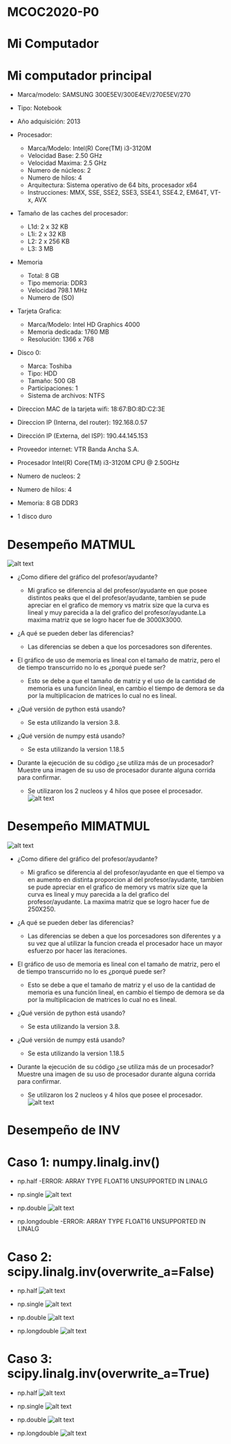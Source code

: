 # MCOC2020-P0

# Mi Computador
# Mi computador principal
* Marca/modelo:  SAMSUNG 300E5EV/300E4EV/270E5EV/270
* Tipo: Notebook
* Año adquisición: 2013
* Procesador:
  * Marca/Modelo: Intel(R) Core(TM) i3-3120M
  * Velocidad Base: 2.50 GHz
  * Velocidad Maxima: 2.5 GHz
  * Numero de núcleos: 2
  * Numero de hilos: 4
  * Arquitectura: Sistema operativo de 64 bits, procesador x64
  * Instrucciones: MMX, SSE, SSE2, SSE3, SSE4.1, SSE4.2, EM64T, VT-x, AVX
* Tamaño de las caches del procesador:
  * L1d: 2 x 32 KB
  * L1i: 2 x 32 KB
  * L2: 2 x 256 KB
  * L3: 3 MB
* Memoria
  * Total: 8 GB
  * Tipo memoria: DDR3
  * Velocidad 798.1 MHz
  * Numero de (SO)
* Tarjeta Grafica:
  * Marca/Modelo: Intel HD Graphics 4000
  * Memoria dedicada: 1760 MB
  * Resolución: 1366 x 768
* Disco 0:
  * Marca: Toshiba
  * Tipo: HDD
  * Tamaño: 500 GB
  * Participaciones: 1 
  * Sistema de archivos: NTFS


* Direccion MAC de la tarjeta wifi: 18:67:BO:8D:C2:3E
* Direccion IP (Interna, del router): 192.168.0.57
* Dirección IP (Externa, del ISP): 190.44.145.153
* Proveedor internet: VTR Banda Ancha S.A.

* Procesador Intel(R) Core(TM) i3-3120M CPU @ 2.50GHz
* Numero de nucleos: 2
* Numero de hilos: 4
* Memoria: 8 GB DDR3
* 1 disco duro

# Desempeño MATMUL

![alt text](https://github.com/jmbarriga1/MCOC2020-P0/blob/master/graphic.png?raw=true)
* ¿Como difiere del gráfico del profesor/ayudante?
  * Mi grafico se diferencia al del profesor/ayudante  en que posee distintos peaks que el del profesor/ayudante, tambien se pude apreciar en el grafico de memory vs matrix size que la curva es lineal y muy parecida a la del grafico del profesor/ayudante.La maxima matriz que se logro hacer fue de 3000X3000.
 
* ¿A qué se pueden deber las diferencias?
  * Las diferencias se deben a que los porcesadores son diferentes.

* El gráfico de uso de memoria es lineal con el tamaño de matriz, pero el de tiempo transcurrido no lo es ¿porqué puede ser?
  * Esto se debe a que el tamaño de matriz y el uso de la cantidad de memoria es una función lineal, en cambio el tiempo de demora se da por la multiplicacion de matrices lo cual no es lineal.
 
 * ¿Qué versión de python está usando?
   * Se esta utilizando la version 3.8.
 
 * ¿Qué versión de numpy está usando?
   * Se esta utilizando la version 1.18.5
 
 * Durante la ejecución de su código ¿se utiliza más de un procesador? Muestre una imagen de su uso de procesador durante alguna corrida     para confirmar.
   * Se utilizaron los 2 nucleos y 4 hilos que posee el procesador.
  ![alt text](https://github.com/jmbarriga1/MCOC2020-P0/blob/master/Uso_procesador_Desempe%C3%B1o_MATMUL.png?raw=true)
  
  # Desempeño MIMATMUL
  
  ![alt text](https://github.com/jmbarriga1/MCOC2020-P0/blob/master/graphicmimatmul.png?raw=true)
  
* ¿Como difiere del gráfico del profesor/ayudante?
  * Mi grafico se diferencia al del profesor/ayudante  en que el tiempo va en aumento en distinta proporcion al del profesor/ayudante, tambien se pude apreciar en el grafico de memory vs matrix size que la curva es lineal y muy parecida a la del grafico del profesor/ayudante. La maxima matriz que se logro hacer fue de 250X250.

* ¿A qué se pueden deber las diferencias?
  * Las diferencias se deben a que los porcesadores son diferentes y a su vez que al utilizar la funcion creada el procesador hace un mayor esfuerzo por hacer las iteraciones.
  
* El gráfico de uso de memoria es lineal con el tamaño de matriz, pero el de tiempo transcurrido no lo es ¿porqué puede ser?
  * Esto se debe a que el tamaño de matriz y el uso de la cantidad de memoria es una función lineal, en cambio el tiempo de demora se da por la multiplicacion de matrices lo cual no es lineal.

* ¿Qué versión de python está usando?
   * Se esta utilizando la version 3.8.
  
* ¿Qué versión de numpy está usando?
   * Se esta utilizando la version 1.18.5

* Durante la ejecución de su código ¿se utiliza más de un procesador? Muestre una imagen de su uso de procesador durante alguna corrida     para confirmar.
   * Se utilizaron los 2 nucleos y 4 hilos que posee el procesador.
![alt text](https://github.com/jmbarriga1/MCOC2020-P0/blob/master/Uso_procesador_Desempe%C3%B1o_MIMATMUL.png?raw=true)

# Desempeño de INV

# Caso 1: numpy.linalg.inv()

* np.half 
-ERROR: ARRAY TYPE FLOAT16 UNSUPPORTED IN LINALG

* np.single
![alt text](https://github.com/jmbarriga1/MCOC2020-P0/blob/master/graphic_inv_caso_1_single.png?raw=true)

* np.double
![alt text](https://github.com/jmbarriga1/MCOC2020-P0/blob/master/graphic_inv_caso_1_double.png?raw=true)

* np.longdouble
-ERROR: ARRAY TYPE FLOAT16 UNSUPPORTED IN LINALG

# Caso 2: scipy.linalg.inv(overwrite_a=False)

* np.half 
![alt text](https://github.com/jmbarriga1/MCOC2020-P0/blob/master/graphic_inv_caso_2_half.png?raw=true)

* np.single
![alt text](https://github.com/jmbarriga1/MCOC2020-P0/blob/master/graphic_inv_caso_2_single.png?raw=true)

* np.double
![alt text](https://github.com/jmbarriga1/MCOC2020-P0/blob/master/graphic_inv_caso_2_double.png?raw=true)

* np.longdouble
![alt text](https://github.com/jmbarriga1/MCOC2020-P0/blob/master/graphic_inv_caso_2_longdouble.png?raw=true)

# Caso 3: scipy.linalg.inv(overwrite_a=True)

* np.half 
![alt text](https://github.com/jmbarriga1/MCOC2020-P0/blob/master/graphic_inv_caso_3_half.png?raw=true)

* np.single
![alt text](https://github.com/jmbarriga1/MCOC2020-P0/blob/master/graphic_inv_caso_3_single.png?raw=true)

* np.double
![alt text](https://github.com/jmbarriga1/MCOC2020-P0/blob/master/graphic_inv_caso_3_double.png?raw=true)

* np.longdouble
![alt text](https://github.com/jmbarriga1/MCOC2020-P0/blob/master/graphic_inv_caso_3_longdouble.png?raw=true)
